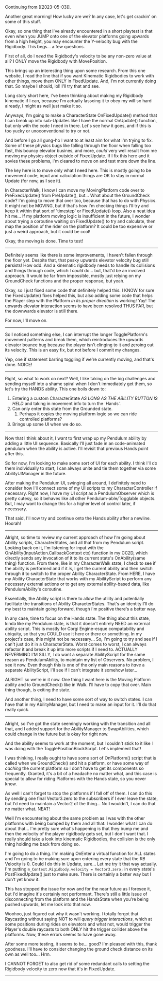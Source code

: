 Continuing from [[2023-05-03]].

Another great morning! How lucky are we? In any case, let's get crackin' on some of this stuff.

Okay, so one thing that I've already encountered in a short playtest is that even when you JUMP onto one of the elevator platforms going upwards from a high height, you may encounter the Y-velocity bug with the Rigidbody. This begs... a few questions.

First of all, do I *need* the Rigidbody's velocity to be any non-zero value at all? I ONLY move the Rigidbody with MovePosition.

This brings up an interesting thing upon some research. From this one website, I read the line that if you want Kinematic Rigidbodies to work with other things, move them ONLY in FixedUpdate. And, I'm not currently doing that. So maybe I should, lol! I'll try that and see.

Long story short here, I've been thinking about making my Rigidbody kinematic if I can, because I'm actually lassoing it to obey my will so hard already, I might as well just make it so.

Anyways, I'm going to make a CharacterState OnFixedUpdate() method that I can break up into sub-Updates like I have the normal OnUpdate() function, but only with the code I need in there. Let's see how it goes, and if this is too yucky or unoconventional to try or not.

And before I go all gung-ho I want to at least aim for what I'm trying to fix. Some of these physics bugs like falling through the floor when falling too fast, this bouncy elevator busines, and more, *could* very well result from me moving my physics object outside of FixedUpdate. If I fix this here and it sovles these problems, I'm cleared to move on and test more down the line.

The key here is to move only what I need here. This is mostly going to be movement code, input and calculation things are OK to stay in normal Update (for now, as I see it).

In CharacterWalk, I know I can move my MovingPlatform code over to PreFixedUpdate() from PreUpdate(), but... What about the GroundCheck code? I'm going to move that over too, because that has to do with Physics. It might not be MOVING, but if that's how I'm checking things I'll try and keep it within that sort of 'timestep' or FixedUpdate() loop.
	Also a neat idea hit me... If my platform moving logic is insufficient in the future, I wonder about trying a coroutine waiting on FixedUpdate() to try and calculate, then map the position of the rider on the platform? It could be too expensive or just a weird approach, but it could  be cool!

Okay, the moving is done. Time to test!

---

Definitely seems like there is some improvements, I haven't fallen through the floor yet. Despite that, that pesky upwards elevator velocity bug still persists! How odd. And a kinematic rigidbody needs to handle its collisions and things through code, which I *could* do... but, that'd be an involved approach. It would be far from impossible, mostly just relying on my GroundCheck functions and the proper response, but yeah.

Okay, so I just fixed some code that definitely helped this. I KNOW for sure the FixedUpdate() fixes helped this, but also adding some code that helps the Player step with the Platform *in its proper direction* is working! Yay!
The upwards elevator interaction seems to have been resolved THUS FAR, but the downwards elevator is still there.

For now, I'll move on.

---

So I noticed something else, I can interrupt the longer TogglePlatform's movement patterns and break them, which reintroduces the upwards elevator bounce bug because the player isn't clinging to it and zeroing out its velocity. This is an easy fix, but not before I commit my changes.

Yep, one if statement barring toggling if we're currently moving, and that's done. NOICE!

---

Right, so what to work on next? Well, I like taking on the big challenges and sending myself into a shame spiral when I don't immediately get them, so let's try the HANDS ability. This one boils down to:
1. Entering a custom CharacterState *AS LONG AS THE ABILITY BUTTON IS HELD* and taking in movement info to turn the 'Hands'.
2. Can only enter this state from the Grounded state.
	1. Perhaps it copies the moving platform logic so we can ride controlled platforms?
3. Brings up some UI when we do so.

---

Now that I think about it, I want to first wrap up my Pendulum ability by adding a little UI sequence. Basically I'll just fade in an code-animated pendulum when the ability is active. I'll revisit that previous Hands point after this.

So for now, I'm looking to make some sort of UI for each ability. I think I'll do them individually to start, I can always unite and tie them together via some AbilityUIManager in the future.

After making the Pendulum UI, swinging all around, I definitely need to  consider how I'll connect some of my UI scripts to my CharacterController if necessary. Right now, I have my UI script as a PendulumObserver which is pretty cutesy, so it behaves like all other Pendulum-able/Togglable objects. But, I may want to change this for a higher level of control later, if necessary.

That said, I'll now try and continue onto the Hands ability after a newline. Hoorah!

---

Alright, so time to review my current approach of how I'm going about Ability scripts, CharacterStates, and all that from my Pendulum script.
Looking back on it, I'm listening for input with the OnAbility(InputAction.CallbackContext ctx) function in my CC2D, which directly sends any invocation of it to its current state's OnAbility(same thing) function.
From there, like in my CharacterWalk state, I check to see if the ability is performed and if it *is*, I get the current ability and then switch through it to switch to the proper Ability CharacterState.
From HERE, I have my Ability CharacterState that works with my AbilityScript to perform any necessary external actions or to get any external ability-based data, like PendulumAbility's coroutine.

Essentially, the Ability script is there to allow the utility and potentially facilitate the transitions of Ability CharacterStates. That's an identity I'll do my best to maintain going forward, though i'm positive there's a better way.

In any case, time to focus on the Hands state.
The thing about this state, kinda like my Pendulum state, is that it doesn't entirely NEED an external ability script. This is mostly for Corgi Engine-esque compatability and ubiquity, so that you COULD use it here or there or something. In my project's case, this might not be necessary... So, I'm going to try and see if I can't just do it in a CharacterState. Worst comes to worst, I can always refactor it and break it up into more scripts if I need to.
ACTUALLY NEVERMIND I'M SILLY, I do want a separate AbilityScript for the same reason as PendulumAbility, to maintain my list of Observers. No problem, I see it now. Even though this is one of the only main reasons to *have* a separate AbilityScript, I'll see if I can't integrate it somehow later...

ALRIGHT so we're in it now. One thing I want here is the Moving Platform ability and to GroundCheck() like in Walk. I'll have to copy that over. Main thing though, is exiting the state.

And another thing, I need to have some sort of way to switch states. I can have that in my AbilityManager, but I need to make an input for it. I'll do that really quick.

---

Alright, so I've got the state seemingly working with the transition and all that, and I added support for the AbilityManager to SwapAbilities, which could change in the future but is okay for right now.

And the ability seems to work at the moment, but I couldn't stick to it like I was doing with the TogglePositionBlockScript. Let's implement that!

I was thinking, I really ought to have some sort of OnPlatform() script that is called when we GroundCheck() and hit a platform, or have some way of *caching* the current platform so I don't have to get its components so frequently. Granted, it's a bit of a headache no matter what, and this case is special to allow for riding Platforms with the Hands state, so you never know.

As well I can't forget to stop the platforms if I fall off of them. I can do this by sending one final Vector3.zero to the subscribers if I ever leave the state, but I'd need to maintain a Vector2 of the thing... No I wouldn't, I can do that no matter what. NEAT!

Well I'm encountering about the same problem as I was with the other platforms with being bumped by them and all that. I wonder what I can do about that... I'm pretty sure what's happening is that they bump me and then the velocity of the player rigidbody gets set, but I don't want that.
I really should take a look into kinematic Rigidbodies, the collision is the only thing holding me back from doing so.

I'm going to do a thing. I'm making OnEnter a virtual function for ALL states and I'm going to be making sure upon entering every state that the RB Velocity is 0. Could I do this in Update, sure... Let me try it that way actually. I'm putting `m_Context.Rigidbody.velocity = Vector3.zero;` in every state's PostFixedUpdate() just to make sure. There is certainly a better way but I don't yet know it.

This has stopped the issue for now and for the near future as I foresee it, but I'd imagine it's certainly not performant.
There's still a little issue of disconnecting from the platform and the HandsState when you're being pushed upwards, let me look into that now.

Woohoo, just figured out why it wasn't working. I totally forgot that Raycasting without saying NOT to will *query trigger interactions*, which at some positions during rides on elevators and what not, would trigger the Player's double raycasts to both ONLY hit the trigger collider above the platforms. Now, these errors seems to have gone away.

After some more testing, it seems to be... good? I'm pleased with this, thank goodness. I'll have to consider changing the ground check distance on its own as well too... Hrm.

I CANNOT FORGET to also get rid of some redundant calls to setting the Rigidbody velocity to zero now that it's in FixedUpdate.

---